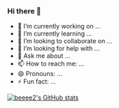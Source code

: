 ### Hi there 👋

<!--
**beeee2/beeee2** is a ✨ _special_ ✨ repository because its `README.md` (this file) appears on your GitHub profile.

Here are some ideas to get you started:

-->
- 🔭 I’m currently working on ...
- 🌱 I’m currently learning ...
- 👯 I’m looking to collaborate on ...
- 🤔 I’m looking for help with ...
- 💬 Ask me about ...
- 📫 How to reach me: ...
- 😄 Pronouns: ...
- ⚡ Fun fact: ...

[![beeee2's GitHub stats](https://github-readme-stats.vercel.app/api?username=beeee2&show_icons=true&theme=dracula)](https://github.com/anuraghazra/github-readme-stats)
